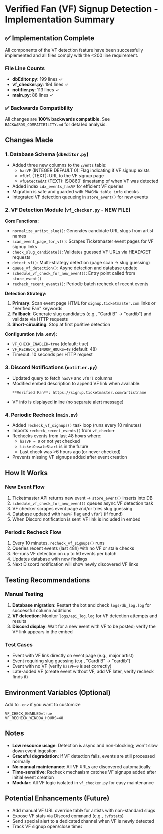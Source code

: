 # Verified Fan (VF) Signup Detection - Implementation Summary

## ✅ Implementation Complete

All components of the VF detection feature have been successfully implemented and all files comply with the <200 line requirement.

### File Line Counts
- **dbEditor.py**: 199 lines ✓
- **vf_checker.py**: 194 lines ✓
- **notifier.py**: 113 lines ✓
- **main.py**: 88 lines ✓

### ✅ Backwards Compatibility
All changes are **100% backwards compatible**. See `BACKWARDS_COMPATIBILITY.md` for detailed analysis.

## Changes Made

### 1. Database Schema (`dbEditor.py`)
- Added three new columns to the `Events` table:
  - `hasVF` (INTEGER DEFAULT 0): Flag indicating if VF signup exists
  - `vfUrl` (TEXT): URL to the VF signup page
  - `vfDetectedAt` (TEXT): ISO8601 timestamp of when VF was detected
- Added index `idx_events_hasVF` for efficient VF queries
- Migration is safe and guarded with `PRAGMA table_info` checks
- Integrated VF detection queueing in `store_event()` for new events

### 2. VF Detection Module (`vf_checker.py` - NEW FILE)
**Core Functions:**
- `normalize_artist_slug()`: Generates candidate URL slugs from artist names
- `scan_event_page_for_vf()`: Scrapes Ticketmaster event pages for VF signup links
- `check_slug_candidate()`: Validates guessed VF URLs via HEAD/GET requests
- `detect_vf()`: Multi-strategy detection (page scan → slug guessing)
- `queue_vf_detection()`: Async detection and database update
- `schedule_vf_check_for_new_event()`: Entry point called from `store_event()`
- `recheck_recent_events()`: Periodic batch recheck of recent events

**Detection Strategy:**
1. **Primary**: Scan event page HTML for `signup.ticketmaster.com` links or "Verified Fan" keywords
2. **Fallback**: Generate slug candidates (e.g., "Cardi B" → "cardib") and validate via HTTP requests
3. **Short-circuiting**: Stop at first positive detection

**Configuration (via .env):**
- `VF_CHECK_ENABLED=true` (default: true)
- `VF_RECHECK_WINDOW_HOURS=48` (default: 48)
- Timeout: 10 seconds per HTTP request

### 3. Discord Notifications (`notifier.py`)
- Updated query to fetch `hasVF` and `vfUrl` columns
- Modified embed description to append VF link when available:
  ```
  **Verified Fan**: https://signup.ticketmaster.com/artistname
  ```
- VF info is displayed inline (no separate alert message)

### 4. Periodic Recheck (`main.py`)
- Added `recheck_vf_signups()` task loop (runs every 10 minutes)
- Imports `recheck_recent_events()` from `vf_checker`
- Rechecks events from last 48 hours where:
  - `hasVF = 0` or not yet checked
  - `ticketOnsaleStart` is in the future
  - Last check was >6 hours ago (or never checked)
- Prevents missing VF signups added after event creation

## How It Works

### New Event Flow
1. Ticketmaster API returns new event → `store_event()` inserts into DB
2. `schedule_vf_check_for_new_event()` queues async VF detection task
3. VF checker scrapes event page and/or tries slug guessing
4. Database updated with `hasVF` flag and `vfUrl` (if found)
5. When Discord notification is sent, VF link is included in embed

### Periodic Recheck Flow
1. Every 10 minutes, `recheck_vf_signups()` runs
2. Queries recent events (last 48h) with no VF or stale checks
3. Re-runs VF detection on up to 50 events per batch
4. Updates database with new findings
5. Next Discord notification will show newly discovered VF links

## Testing Recommendations

### Manual Testing
1. **Database migration**: Restart the bot and check `logs/db_log.log` for successful column additions
2. **VF detection**: Monitor `logs/api_log.log` for VF detection attempts and results
3. **Discord display**: Wait for a new event with VF to be posted; verify the VF link appears in the embed

### Test Cases
- Event with VF link directly on event page (e.g., major artist)
- Event requiring slug guessing (e.g., "Cardi B" → "cardib")
- Event with no VF (verify `hasVF=0` is set correctly)
- Late-added VF (create event without VF, add VF later, verify recheck finds it)

## Environment Variables (Optional)

Add to `.env` if you want to customize:
```env
VF_CHECK_ENABLED=true
VF_RECHECK_WINDOW_HOURS=48
```

## Notes

- **Low resource usage**: Detection is async and non-blocking; won't slow down event ingestion
- **Graceful degradation**: If VF detection fails, events are still processed normally
- **No manual maintenance**: All VF URLs are discovered automatically
- **Time-sensitive**: Recheck mechanism catches VF signups added after initial event creation
- **Modular**: All VF logic isolated in `vf_checker.py` for easy maintenance

## Potential Enhancements (Future)

- Add manual VF URL override table for artists with non-standard slugs
- Expose VF stats via Discord command (e.g., `!vfstats`)
- Send special alert to a dedicated channel when VF is newly detected
- Track VF signup open/close times

